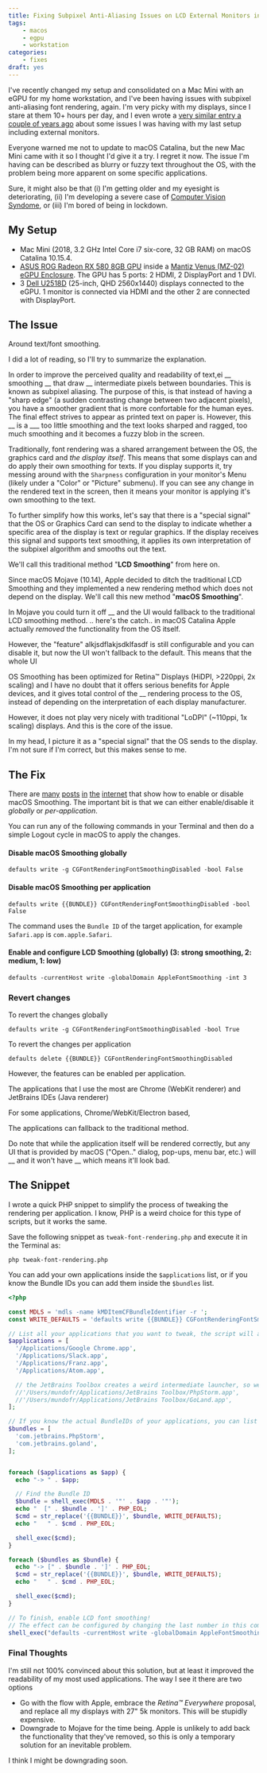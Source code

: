 ```yaml
---
title: Fixing Subpixel Anti-Aliasing Issues on LCD External Monitors in macOS Catalina
tags:
    - macos
    - egpu
    - workstation
categories:
    - fixes
draft: yes
---
```


I've recently changed my setup and consolidated on a Mac Mini with an eGPU for my home workstation, and I've been having issues with subpixel anti-aliasing font rendering, again. I'm very picky with my displays, since I stare at them 10+ hours per day, and I even wrote a [very similar entry a couple of years ago](blog/2018/08/10/macos-external-display-antialiasing/) about some issues I was having with my last setup including external monitors. 

Everyone warned me not to update to macOS Catalina, but the new Mac Mini came with it so I thought I'd give it a try. I regret it now. The issue I'm having can be described as blurry or fuzzy text throughout the OS, with the problem being more apparent on some specific applications.

Sure, it might also be that (i) I'm getting older and my eyesight is deteriorating, (ii) I'm developing a severe case of [Computer Vision Syndome](https://en.wikipedia.org/wiki/Computer_vision_syndrome), or (iii) I'm bored of being in lockdown.


## My Setup

- Mac Mini (2018, 3.2 GHz Intel Core i7 six-core, 32 GB RAM) on macOS Catalina 10.15.4.
- [ASUS ROG Radeon RX 580 8GB GPU](https://www.asus.com/Graphics-Cards/ROG-STRIX-RX580-O8G-GAMING/) inside a [Mantiz Venus (MZ-02) eGPU Enclosure](https://mymantiz.com/products/mz-02-venus). The GPU has 5 ports: 2 HDMI, 2 DisplayPort and 1 DVI.
- 3 [Dell U2518D](https://www.dell.com/en-us/work/shop/cty/pdp/spd/dell-u2518d-monitor) (25-inch, QHD 2560x1440) displays connected to the eGPU. 1 monitor is connected via HDMI and the other 2 are connected with DisplayPort.

## The Issue

Around text/font smoothing.

I did a lot of reading, so I'll try to summarize the explanation.

In order to improve the perceived quality and readability of text,ei __ smoothing __ that draw __ intermediate pixels between boundaries.  This is known as subpixel aliasing. The purpose of this, is that instead of having a "sharp edge" (a sudden contrasting change between two adjacent pixels), you have a smoother gradient that is more confortable for the human eyes.  The final effect strives to appear as printed text on paper is.  However, this __ is a ___ too little smoothing and the text looks sharped and ragged, too much smoothing and it becomes a fuzzy blob in the screen.

Traditionally, font rendering was a shared arrangement between the OS, the graphics card and _the display itself_.  This means that some displays can and do apply their own smoothing for texts. If you display supports it, try messing around with the `Sharpness` configuration in your monitor's Menu (likely under a "Color" or "Picture" submenu).  If you can see any change in the rendered text in the screen, then it means your monitor is applying it's own smoothing to the text.

To further simplify how this works, let's say that there is a "special signal" that the OS or Graphics Card can send to the display to indicate whether a specific area of the display is text or regular graphics. If the display receives this signal and supports text smoothing, it applies its own interpretation of the subpixel  algorithm and smooths out the text.

We'll call this traditional method "**LCD Smoothing**" from here on.

Since macOS Mojave (10.14), Apple decided to ditch the traditional LCD Smoothing and they implemented a new rendering method which does not depend on the display.  We'll call this new method "**macOS Smoothing**".
 
 In Mojave you could turn it off __ and the UI would fallback to the traditional LCD smoothing method. .. here's the catch.. in macOS Catalina Apple actually _removed_ the functionality from the OS itself.


However, the "feature" alkjsdflakjsdklfasdf is still configurable and you can disable it, but now the UI won't fallback to the default.   This means that the whole UI 

OS Smoothing has been optimized for Retina™ Displays (HiDPI, >220ppi, 2x scaling) and I have no doubt that it offers serious benefits for Apple devices, and it gives total control of the __ rendering process to the OS, instead of depending on the interpretation of each display manufacturer.

However, it does not play very nicely with traditional "LoDPI" (~110ppi, 1x scaling) displays. And this is the core of the issue.

In my head, I picture it as a "special signal" that the OS sends to the display.  I'm not sure if I'm correct, but this makes sense to me.



## The Fix

There are [many](https://apple.stackexchange.com/a/337871) [posts](https://angristan.xyz/2018/09/how-to-fix-font-rendering-macos-10-14-mojave/) [in](https://www.howtogeek.com/358596/how-to-fix-blurry-fonts-on-macos-mojave-with-subpixel-antialiasing/) [the](https://colinstodd.com/posts/tech/fix-macos-catalina-fonts-after-upgrade.html) [internet](https://forums.macrumors.com/threads/the-subpixel-aa-debacle-and-font-rendering.2184484/) that show how to enable or disable macOS Smoothing.  The important bit is that we can either enable/disable it _globally_ or _per-application_.

You can run any of the following commands in your Terminal and then do a simple Logout cycle in macOS to apply the changes.

#### Disable macOS Smoothing globally
```
defaults write -g CGFontRenderingFontSmoothingDisabled -bool False
```

#### Disable macOS Smoothing per application
```
defaults write {{BUNDLE}} CGFontRenderingFontSmoothingDisabled -bool False
```

The command uses the `Bundle ID` of the target application, for example `Safari.app` is `com.apple.Safari`.

#### Enable and configure LCD Smoothing (globally) (3: strong smoothing, 2: medium, 1: low)
```
defaults -currentHost write -globalDomain AppleFontSmoothing -int 3
```


### Revert changes
To revert the changes globally
```
defaults write -g CGFontRenderingFontSmoothingDisabled -bool True
```

To revert the changes per application
```
defaults delete {{BUNDLE}} CGFontRenderingFontSmoothingDisabled
```


However, the features can be enabled per application.

The applications that I use the most are Chrome (WebKit renderer) and JetBrains IDEs (Java renderer)

For some applications, Chrome/WebKit/Electron based,


The applications can fallback to the traditional method.

Do note that while the application itself will be rendered correctly, but any UI that is provided by macOS ("Open.." dialog, pop-ups, menu bar, etc.) will __ and it won't have __ which means it'll look bad.


## The Snippet

I wrote a quick PHP snippet to simplify the process of tweaking the rendering per application. I know, PHP is a weird choice for this type of scripts, but it works the same.

Save the following snippet as `tweak-font-rendering.php` and execute it in the Terminal as:
 
```
php tweak-font-rendering.php
 ```

You can add your own applications inside the `$applications` list, or if you know the Bundle IDs you can add them inside the `$bundles` list.

```php
<?php

const MDLS = 'mdls -name kMDItemCFBundleIdentifier -r ';
const WRITE_DEFAULTS = 'defaults write {{BUNDLE}} CGFontRenderingFontSmoothingDisabled -bool False';

// List all your applications that you want to tweak, the script will automatically lookup their BundleIDs
$applications = [
  '/Applications/Google Chrome.app',
  '/Applications/Slack.app',
  '/Applications/Franz.app',
  '/Applications/Atom.app',

  // the JetBrains Toolbox creates a weird intermediate launcher, so we cannot look them up from their '.app'
  //'/Users/mundofr/Applications/JetBrains Toolbox/PhpStorm.app',
  //'/Users/mundofr/Applications/JetBrains Toolbox/GoLand.app',
];

// If you know the actual BundleIDs of your applications, you can list them here:
$bundles = [
  'com.jetbrains.PhpStorm',
  'com.jetbrains.goland',
];


foreach ($applications as $app) {
  echo "-> " . $app;

  // Find the Bundle ID
  $bundle = shell_exec(MDLS . '"' . $app . '"');
  echo "  [" . $bundle . ']' . PHP_EOL;
  $cmd = str_replace('{{BUNDLE}}', $bundle, WRITE_DEFAULTS);
  echo "   " . $cmd . PHP_EOL;

  shell_exec($cmd);
}

foreach ($bundles as $bundle) {
  echo "-> [" . $bundle . ']' . PHP_EOL;
  $cmd = str_replace('{{BUNDLE}}', $bundle, WRITE_DEFAULTS);
  echo "   " . $cmd . PHP_EOL;

  shell_exec($cmd);
}

// To finish, enable LCD font smoothing!
// The effect can be configured by changing the last number in this command:  3: strong, 2: medium, 1: low
shell_exec("defaults -currentHost write -globalDomain AppleFontSmoothing -int 2");
```


### Final Thoughts
I'm still not 100% convinced about this solution, but at least it improved the readability of my most used applications.  The way I see it there are two options

* Go with the flow with Apple, embrace the _Retina™ Everywhere_ proposal, and replace all my displays with 27" 5k monitors. This will be stupidly expensive.
* Downgrade to Mojave for the time being. Apple is unlikely to add back the functionality that they've removed, so this is only a temporary solution for an inevitable problem.

I think I might be downgrading soon.